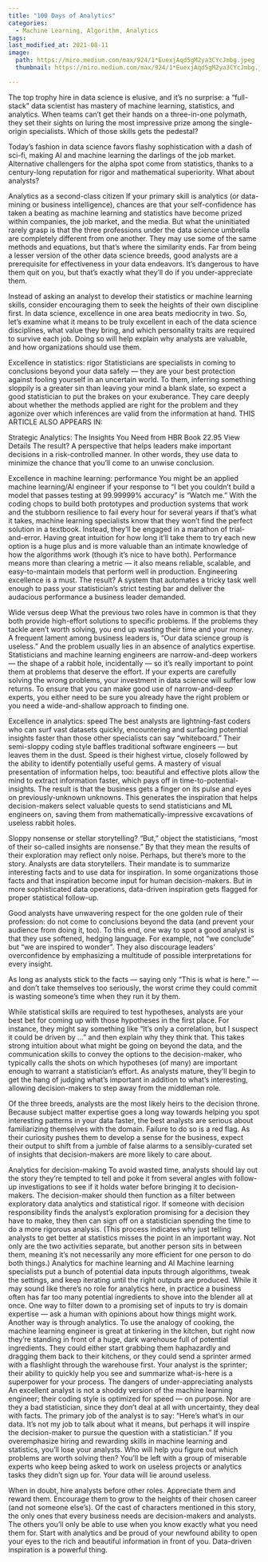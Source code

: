 ```yaml
---
title: "100 Days of Analytics"
categories:
  - Machine Learning, Algorithm, Analytics
tags:
last_modified_at: 2021-08-11
image: 
  path: https://miro.medium.com/max/924/1*EuexjAqd5gM2ya3CYcJmbg.jpeg
  thumbnail: https://miro.medium.com/max/924/1*EuexjAqd5gM2ya3CYcJmbg.jpeg 

---
```

The top trophy hire in data science is elusive, and it’s no surprise: a “full-stack” data scientist has mastery of machine learning, statistics, and analytics. When teams can’t get their hands on a three-in-one polymath, they set their sights on luring the most impressive prize among the single-origin specialists. Which of those skills gets the pedestal?

Today’s fashion in data science favors flashy sophistication with a dash of sci-fi, making AI and machine learning the darlings of the job market. Alternative challengers for the alpha spot come from statistics, thanks to a century-long reputation for rigor and mathematical superiority. What about analysts?

Analytics as a second-class citizen
If your primary skill is analytics (or data-mining or business intelligence), chances are that your self-confidence has taken a beating as machine learning and statistics have become prized within companies, the job market, and the media.
But what the uninitiated rarely grasp is that the three professions under the data science umbrella are completely different from one another. They may use some of the same methods and equations, but that’s where the similarity ends. Far from being a lesser version of the other data science breeds, good analysts are a prerequisite for effectiveness in your data endeavors. It’s dangerous to have them quit on you, but that’s exactly what they’ll do if you under-appreciate them.

Instead of asking an analyst to develop their statistics or machine learning skills, consider encouraging them to seek the heights of their own discipline first. In data science, excellence in one area beats mediocrity in two. So, let’s examine what it means to be truly excellent in each of the data science disciplines, what value they bring, and which personality traits are required to survive each job. Doing so will help explain why analysts are valuable, and how organizations should use them.

Excellence in statistics: rigor
Statisticians are specialists in coming to conclusions beyond your data safely — they are your best protection against fooling yourself in an uncertain world. To them, inferring something sloppily is a greater sin than leaving your mind a blank slate, so expect a good statistician to put the brakes on your exuberance. They care deeply about whether the methods applied are right for the problem and they agonize over which inferences are valid from the information at hand.
THIS ARTICLE ALSO APPEARS IN:

Strategic Analytics: The Insights You Need from HBR
Book
22.95
View Details
The result? A perspective that helps leaders make important decisions in a risk-controlled manner. In other words, they use data to minimize the chance that you’ll come to an unwise conclusion.

Excellence in machine learning: performance
You might be an applied machine learning/AI engineer if your response to “I bet you couldn’t build a model that passes testing at 99.99999% accuracy” is “Watch me.” With the coding chops to build both prototypes and production systems that work and the stubborn resilience to fail every hour for several years if that’s what it takes, machine learning specialists know that they won’t find the perfect solution in a textbook. Instead, they’ll be engaged in a marathon of trial-and-error. Having great intuition for how long it’ll take them to try each new option is a huge plus and is more valuable than an intimate knowledge of how the algorithms work (though it’s nice to have both). Performance means more than clearing a metric — it also means reliable, scalable, and easy-to-maintain models that perform well in production. Engineering excellence is a must.
The result? A system that automates a tricky task well enough to pass your statistician’s strict testing bar and deliver the audacious performance a business leader demanded.

Wide versus deep
What the previous two roles have in common is that they both provide high-effort solutions to specific problems. If the problems they tackle aren’t worth solving, you end up wasting their time and your money. A frequent lament among business leaders is, “Our data science group is useless.” And the problem usually lies in an absence of analytics expertise.
Statisticians and machine learning engineers are narrow-and-deep workers — the shape of a rabbit hole, incidentally — so it’s really important to point them at problems that deserve the effort. If your experts are carefully solving the wrong problems, your investment in data science will suffer low returns. To ensure that you can make good use of narrow-and-deep experts, you either need to be sure you already have the right problem or you need a wide-and-shallow approach to finding one.

Excellence in analytics: speed
The best analysts are lightning-fast coders who can surf vast datasets quickly, encountering and surfacing potential insights faster than those other specialists can say “whiteboard.” Their semi-sloppy coding style baffles traditional software engineers — but leaves them in the dust. Speed is their highest virtue, closely followed by the ability to identify potentially useful gems. A mastery of visual presentation of information helps, too: beautiful and effective plots allow the mind to extract information faster, which pays off in time-to-potential-insights.
The result is that the business gets a finger on its pulse and eyes on previously-unknown unknowns. This generates the inspiration that helps decision-makers select valuable quests to send statisticians and ML engineers on, saving them from mathematically-impressive excavations of useless rabbit holes.

Sloppy nonsense or stellar storytelling?
“But,” object the statisticians, “most of their so-called insights are nonsense.” By that they mean the results of their exploration may reflect only noise. Perhaps, but there’s more to the story.
Analysts are data storytellers. Their mandate is to summarize interesting facts and to use data for inspiration. In some organizations those facts and that inspiration become input for human decision-makers. But in more sophisticated data operations, data-driven inspiration gets flagged for proper statistical follow-up.

Good analysts have unwavering respect for the one golden rule of their profession: do not come to conclusions beyond the data (and prevent your audience from doing it, too). To this end, one way to spot a good analyst is that they use softened, hedging language. For example, not “we conclude” but “we are inspired to wonder”. They also discourage leaders’ overconfidence by emphasizing a multitude of possible interpretations for every insight.

As long as analysts stick to the facts — saying only “This is what is here.” — and don’t take themselves too seriously, the worst crime they could commit is wasting someone’s time when they run it by them.

While statistical skills are required to test hypotheses, analysts are your best bet for coming up with those hypotheses in the first place. For instance, they might say something like “It’s only a correlation, but I suspect it could be driven by …” and then explain why they think that. This takes strong intuition about what might be going on beyond the data, and the communication skills to convey the options to the decision-maker, who typically calls the shots on which hypotheses (of many) are important enough to warrant a statistician’s effort. As analysts mature, they’ll begin to get the hang of judging what’s important in addition to what’s interesting, allowing decision-makers to step away from the middleman role.

Of the three breeds, analysts are the most likely heirs to the decision throne. Because subject matter expertise goes a long way towards helping you spot interesting patterns in your data faster, the best analysts are serious about familiarizing themselves with the domain. Failure to do so is a red flag. As their curiosity pushes them to develop a sense for the business, expect their output to shift from a jumble of false alarms to a sensibly-curated set of insights that decision-makers are more likely to care about.

Analytics for decision-making
To avoid wasted time, analysts should lay out the story they’re tempted to tell and poke it from several angles with follow-up investigations to see if it holds water before bringing it to decision-makers. The decision-maker should then function as a filter between exploratory data analytics and statistical rigor. If someone with decision responsibility finds the analyst’s exploration promising for a decision they have to make, they then can sign off on a statistician spending the time to do a more rigorous analysis. (This process indicates why just telling analysts to get better at statistics misses the point in an important way. Not only are the two activities separate, but another person sits in between them, meaning it’s not necessarily any more efficient for one person to do both things.)
Analytics for machine learning and AI
Machine learning specialists put a bunch of potential data inputs through algorithms, tweak the settings, and keep iterating until the right outputs are produced. While it may sound like there’s no role for analytics here, in practice a business often has far too many potential ingredients to shove into the blender all at once. One way to filter down to a promising set of inputs to try is domain expertise — ask a human with opinions about how things might work. Another way is through analytics. To use the analogy of cooking, the machine learning engineer is great at tinkering in the kitchen, but right now they’re standing in front of a huge, dark warehouse full of potential ingredients. They could either start grabbing them haphazardly and dragging them back to their kitchens, or they could send a sprinter armed with a flashlight through the warehouse first. Your analyst is the sprinter; their ability to quickly help you see and summarize what-is-here is a superpower for your process.
The dangers of under-appreciating analysts
An excellent analyst is not a shoddy version of the machine learning engineer; their coding style is optimized for speed — on purpose. Nor are they a bad statistician, since they don’t deal at all with uncertainty, they deal with facts. The primary job of the analyst is to say: “Here’s what’s in our data. It’s not my job to talk about what it means, but perhaps it will inspire the decision-maker to pursue the question with a statistician.”
If you overemphasize hiring and rewarding skills in machine learning and statistics, you’ll lose your analysts. Who will help you figure out which problems are worth solving then? You’ll be left with a group of miserable experts who keep being asked to work on useless projects or analytics tasks they didn’t sign up for. Your data will lie around useless.

When in doubt, hire analysts before other roles. Appreciate them and reward them. Encourage them to grow to the heights of their chosen career (and not someone else’s). Of the cast of characters mentioned in this story, the only ones that every business needs are decision-makers and analysts. The others you’ll only be able to use when you know exactly what you need them for. Start with analytics and be proud of your newfound ability to open your eyes to the rich and beautiful information in front of you. Data-driven inspiration is a powerful thing.

